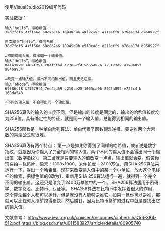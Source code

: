 
使用VisualStudio2019编写代码

实验数据：

	输入“hello”，得哈希值：
	38d7fdf6 43ff66d 60c862a6 10949d9b e9f8ca8c e210eff9 b78ea17d d950927f
 
	再次输入“hello”，得哈希值：
	38d7fdf6 43ff66d 60c862a6 10949d9b e9f8ca8c e210eff9 b78ea17d d950927f
 
	∴相同得输入值，得出同一个输出值。
	输入“Hello”，得哈希值：
	8e1e2984 7d69f25a c84f5fbd 427602f4 5c65487a 723122d8 47906853 a846a934
 
	∴改变一点输入值，得出不同的输出值，而且无法逆推。
	输入“abcde”，得哈希值：
	69586cf8 b21279f4 7ee4dd59 c210ce28 1005ca96 8912a092 e725c4fb 168da548
 
	∴不同的输入值，不会得出同一个输出值。

SHA256算法的输入的长度不同，但是输出的长度是固定的，输出的哈希值长度均为256位。具有确定性的特征，就是同一个输入值，总能得到相同的输出值。

SHA256函数是一种单向散列算法，单向代表了函数很难逆推，要逆推两个大素
数的乘法公式就很难。
	
SHA256算法有两个特点：
	第一点是如果你得到了同样的哈希值，或者说是数字指纹，就是因为你输入了完全相同的输入值，两个不同的输入值不会得出同一个输出值（数字指纹）。
	第二点就是只要输入的值改变一点点，输出值就会变。假设你现在拍一张照片，像素：1000x1000，文件长度：2400万位，用SHA 256算法来运行一下，得出一个哈希值。现在来改变输入值中的某一个小单位，放大这个电线杆的像素，把绿色值的0改为1，重新用SHA 256算法运行一遍，就得到一个完全不同的输出值，这还只是改变了2400万单位中的一个。
	SHA256算法适用于密码学、数字签名、比特币、认证等。
	SHA256算法在比特币中发挥着很大的作用，这个算法每个人都可以运行，但是就没有人能够逆推它。如果一旦你可以逆推，那就可以比任何人挖矿挖得更快，然后赚钱，因为比特币挖矿的过程中就是要找出它的输入值。	

文献参考：
http://www.iwar.org.uk/comsec/resources/cipher/sha256-384-512.pdf
https://blog.csdn.net/u011583927/article/details/80905740
